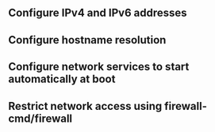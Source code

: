 ## Configure IPv4 and IPv6 addresses

## Configure hostname resolution

## Configure network services to start automatically at boot

## Restrict network access using firewall-cmd/firewall
